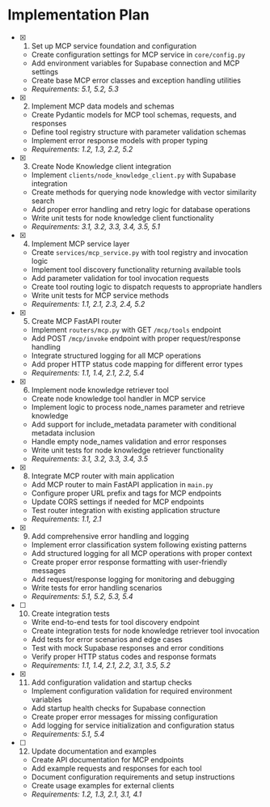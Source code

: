 # Implementation Plan

- [x] 1. Set up MCP service foundation and configuration

  - Create configuration settings for MCP service in `core/config.py`
  - Add environment variables for Supabase connection and MCP settings
  - Create base MCP error classes and exception handling utilities
  - _Requirements: 5.1, 5.2, 5.3_

- [x] 2. Implement MCP data models and schemas

  - Create Pydantic models for MCP tool schemas, requests, and responses
  - Define tool registry structure with parameter validation schemas
  - Implement error response models with proper typing
  - _Requirements: 1.2, 1.3, 2.2, 5.2_

- [x] 3. Create Node Knowledge client integration

  - Implement `clients/node_knowledge_client.py` with Supabase integration
  - Create methods for querying node knowledge with vector similarity search
  - Add proper error handling and retry logic for database operations
  - Write unit tests for node knowledge client functionality
  - _Requirements: 3.1, 3.2, 3.3, 3.4, 3.5, 5.1_

- [x] 4. Implement MCP service layer

  - Create `services/mcp_service.py` with tool registry and invocation logic
  - Implement tool discovery functionality returning available tools
  - Add parameter validation for tool invocation requests
  - Create tool routing logic to dispatch requests to appropriate handlers
  - Write unit tests for MCP service methods
  - _Requirements: 1.1, 2.1, 2.3, 2.4, 5.2_

- [x] 5. Create MCP FastAPI router

  - Implement `routers/mcp.py` with GET `/mcp/tools` endpoint
  - Add POST `/mcp/invoke` endpoint with proper request/response handling
  - Integrate structured logging for all MCP operations
  - Add proper HTTP status code mapping for different error types
  - _Requirements: 1.1, 1.4, 2.1, 2.2, 5.4_

- [x] 6. Implement node knowledge retriever tool

  - Create node knowledge tool handler in MCP service
  - Implement logic to process node_names parameter and retrieve knowledge
  - Add support for include_metadata parameter with conditional metadata inclusion
  - Handle empty node_names validation and error responses
  - Write unit tests for node knowledge retriever functionality
  - _Requirements: 3.1, 3.2, 3.3, 3.4, 3.5_

- [x] 8. Integrate MCP router with main application

  - Add MCP router to main FastAPI application in `main.py`
  - Configure proper URL prefix and tags for MCP endpoints
  - Update CORS settings if needed for MCP endpoints
  - Test router integration with existing application structure
  - _Requirements: 1.1, 2.1_

- [x] 9. Add comprehensive error handling and logging

  - Implement error classification system following existing patterns
  - Add structured logging for all MCP operations with proper context
  - Create proper error response formatting with user-friendly messages
  - Add request/response logging for monitoring and debugging
  - Write tests for error handling scenarios
  - _Requirements: 5.1, 5.2, 5.3, 5.4_

- [ ] 10. Create integration tests

  - Write end-to-end tests for tool discovery endpoint
  - Create integration tests for node knowledge retriever tool invocation
  - Add tests for error scenarios and edge cases
  - Test with mock Supabase responses and error conditions
  - Verify proper HTTP status codes and response formats
  - _Requirements: 1.1, 1.4, 2.1, 2.2, 3.1, 3.5, 5.2_

- [x] 11. Add configuration validation and startup checks

  - Implement configuration validation for required environment variables
  - Add startup health checks for Supabase connection
  - Create proper error messages for missing configuration
  - Add logging for service initialization and configuration status
  - _Requirements: 5.1, 5.4_

- [ ] 12. Update documentation and examples
  - Create API documentation for MCP endpoints
  - Add example requests and responses for each tool
  - Document configuration requirements and setup instructions
  - Create usage examples for external clients
  - _Requirements: 1.2, 1.3, 2.1, 3.1, 4.1_
